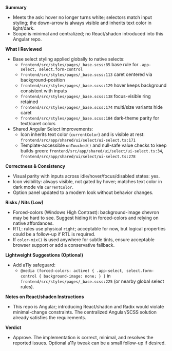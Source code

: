 **Summary**
- Meets the ask: hover no longer turns white; selectors match input styling; the down-arrow is always visible and inherits text color in light/dark.
- Scope is minimal and centralized; no React/shadcn introduced into this Angular repo.

**What I Reviewed**
- Base select styling applied globally to native selects:
  - `frontend/src/styles/pages/_base.scss:85` base rule for `.app-select, select.form-control`
  - `frontend/src/styles/pages/_base.scss:113` caret centered via background-position
  - `frontend/src/styles/pages/_base.scss:129` hover keeps background consistent with inputs
  - `frontend/src/styles/pages/_base.scss:138` focus-visible ring retained
  - `frontend/src/styles/pages/_base.scss:174` multi/size variants hide caret
  - `frontend/src/styles/pages/_base.scss:184` dark-theme parity for text/caret colors
- Shared Angular Select improvements:
  - Icon inherits text color (`currentColor`) and is visible at rest: `frontend/src/app/shared/ui/select/ui-select.ts:171`
  - Template-accessible `onTouched()` and null-safe value checks to keep builds green: `frontend/src/app/shared/ui/select/ui-select.ts:34`, `frontend/src/app/shared/ui/select/ui-select.ts:278`

**Correctness & Consistency**
- Visual parity with inputs across idle/hover/focus/disabled states: yes.
- Icon visibility: always visible, not gated by hover; matches text color in dark mode via `currentColor`.
- Option panel updated to a modern look without behavior changes.

**Risks / Nits (Low)**
- Forced-colors (Windows High Contrast): background-image chevron may be hard to see. Suggest hiding it in forced-colors and relying on native affordances.
- RTL: rules use physical `right`; acceptable for now, but logical properties could be a follow-up if RTL is required.
- If `color-mix()` is used anywhere for subtle tints, ensure acceptable browser support or add a conservative fallback.

**Lightweight Suggestions (Optional)**
- Add a11y safeguard:
  - `@media (forced-colors: active) { .app-select, select.form-control { background-image: none; } }` in `frontend/src/styles/pages/_base.scss:225` (or nearby global select rules).

**Notes on React/shadcn Instructions**
- This repo is Angular; introducing React/shadcn and Radix would violate minimal-change constraints. The centralized Angular/SCSS solution already satisfies the requirements.

**Verdict**
- Approve. The implementation is correct, minimal, and resolves the reported issues. Optional a11y tweak can be a small follow-up if desired.

